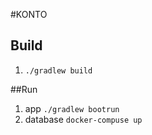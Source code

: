 #KONTO
## Build
1. `./gradlew build`

##Run
1. app `./gradlew bootrun`  
1. database `docker-compuse up`